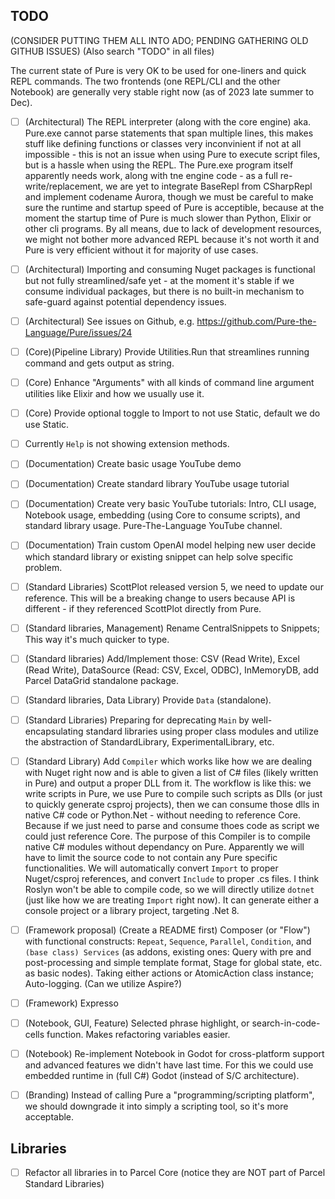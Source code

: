 ## TODO

(CONSIDER PUTTING THEM ALL INTO ADO; PENDING GATHERING OLD GITHUB ISSUES)
(Also search "TODO" in all files)

The current state of Pure is very OK to be used for one-liners and quick REPL commands. The two frontends (one REPL/CLI and the other Notebook) are generally very stable right now (as of 2023 late summer to Dec).

- [ ] (Architectural) The REPL interpreter (along with the core engine) aka. Pure.exe cannot parse statements that span multiple lines, this makes stuff like defining functions or classes very inconvinient if not at all impossible - this is not an issue when using Pure to execute script files, but is a hassle when using the REPL. The Pure.exe program itself apparently needs work, along with tne engine code - as a full re-write/replacement, we are yet to integrate BaseRepl from CSharpRepl and implement codename Aurora, though we must be careful to make sure the runtime and startup speed of Pure is acceptible, because at the moment the startup time of Pure is much slower than Python, Elixir or other cli programs. By all means, due to lack of development resources, we might not bother more advanced REPL because it's not worth it and Pure is very efficient without it for majority of use cases.
- [ ] (Architectural) Importing and consuming Nuget packages is functional but not fully streamlined/safe yet - at the moment it's stable if we consume individual packages, but there is no built-in mechanism to safe-guard against potential dependency issues.
- [ ] (Architectural) See issues on Github, e.g. https://github.com/Pure-the-Language/Pure/issues/24

- [ ] (Core)(Pipeline Library) Provide Utilities.Run that streamlines running command and gets output as string.
- [ ] (Core) Enhance "Arguments" with all kinds of command line argument utilities like Elixir and how we usually use it.
- [ ] (Core) Provide optional toggle to Import to not use Static, default we do use Static.
- [ ] Currently `Help` is not showing extension methods.

- [ ] (Documentation) Create basic usage YouTube demo
- [ ] (Documentation) Create standard library YouTube usage tutorial
- [ ] (Documentation) Create very basic YouTube tutorials: Intro, CLI usage, Notebook usage, embedding (using Core to consume scripts), and standard library usage. Pure-The-Language YouTube channel.
- [ ] (Documentation) Train custom OpenAI model helping new user decide which standard library or existing snippet can help solve specific problem.

- [ ] (Standard Libraries) ScottPlot released version 5, we need to update our reference. This will be a breaking change to users because API is different - if they referenced ScottPlot directly from Pure.
- [ ] (Standard libraries, Management) Rename CentralSnippets to Snippets; This way it's much quicker to type.
- [ ] (Standard libraries) Add/Implement those: CSV (Read Write), Excel (Read Write), DataSource (Read: CSV, Excel, ODBC), InMemoryDB, add Parcel DataGrid standalone package.
- [ ] (Standard libraries, Data Library) Provide `Data` (standalone).
- [ ] (Standard Libraries) Preparing for deprecating `Main` by well-encapsulating standard libraries using proper class modules and utilize the abstraction of StandardLibrary, ExperimentalLibrary, etc.
- [ ] (Standard Library) Add `Compiler` which works like how we are dealing with Nuget right now and is able to given a list of C# files (likely written in Pure) and output a proper DLL from it. The workflow is like this: we write scripts in Pure, we use Pure to compile such scripts as Dlls (or just to quickly generate csproj projects), then we can consume those dlls in native C# code or Python.Net - without needing to reference Core. Because if we just need to parse and consume thoes code as script we could just reference Core. The purpose of this Compiler is to compile native C# modules without dependancy on Pure. Apparently we will have to limit the source code to not contain any Pure specific functionalities. We will automatically convert `Import` to proper Nuget/csproj references, and convert `Include` to proper .cs files. I think Roslyn won't be able to compile code, so we will directly utilize `dotnet` (just like how we are treating `Import` right now). It can generate either a console project or a library project, targeting .Net 8.

- [ ] (Framework proposal) (Create a README first) Composer (or "Flow") with functional constructs: `Repeat`, `Sequence`, `Parallel`, `Condition`, and `(base class) Services` (as addons, existing ones: Query with pre and post-processing and simple template format, Stage for global state, etc. as basic nodes). Taking either actions or AtomicAction class instance; Auto-logging. (Can we utilize Aspire?)
- [ ] (Framework) Expresso

- [ ] (Notebook, GUI, Feature) Selected phrase highlight, or search-in-code-cells function. Makes refactoring variables easier.
- [ ] (Notebook) Re-implement Notebook in Godot for cross-platform support and advanced features we didn't have last time. For this we could use embedded runtime in (full C#) Godot (instead of S/C architecture).
- [ ] (Branding) Instead of calling Pure a "programming/scripting platform", we should downgrade it into simply a scripting tool, so it's more acceptable.

## Libraries

- [ ] Refactor all libraries in to Parcel Core (notice they are NOT part of Parcel Standard Libraries)